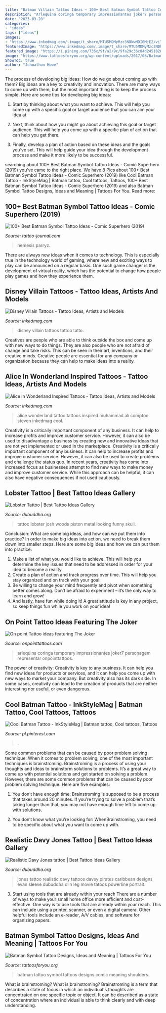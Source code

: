 ```yaml
---
title: "Batman Villain Tattoo Ideas ~ 100+ Best Batman Symbol Tattoo Ideas"
description: "Arlequina coringa temporary impressionantes joker7 personagem representar onpointtattoos"
date: "2023-03-20"
categories:
- "ideas"
tags: ["ideas"]
images:
- "https://www.inkedmag.com/.image/t_share/MTU5MDMyMzc3NDkwMDI0MjE2/villain_feature.jpg"
featuredImage: "https://www.inkedmag.com/.image/t_share/MTU5MDMyMzc3NDkwMDI0MjE2/villain_feature.jpg"
featured_image: "https://i.pinimg.com/736x/9f/a2/9c/9fa29c36c84d24518287034bb850f6ac.jpg"
image: "https://www.tattoosforyou.org/wp-content/uploads/2017/08/Batman-Symbol-Tattoo.jpg"
ShowToc: true
author: "Johnathon Howe"
---
```



The process of developing big ideas: How do we go about coming up with them?
Big ideas are a key to creativity and innovation. There are many ways to come up with them, but the most important thing is to keep the process simple. Here are some tips for developing big ideas:
1. Start by thinking about what you want to achieve. This will help you come up with a specific goal or target audience that you can aim your idea at.

2. Next, think about how you might go about achieving this goal or target audience. This will help you come up with a specific plan of action that can help you get there.

3. Finally, develop a plan of action based on these ideas and the goals you’ve set. This will help guide your idea through the development process and make it more likely to be successful.

	

		
searching about 100+ Best Batman Symbol Tattoo Ideas - Comic Superhero (2019) you've came to the right place. We have 8 Pics about 100+ Best Batman Symbol Tattoo Ideas - Comic Superhero (2019) like Cool Batman Tattoo - InkStyleMag | Batman tattoo, Cool tattoos, Tattoos, 100+ Best Batman Symbol Tattoo Ideas - Comic Superhero (2019) and also Batman Symbol Tattoo Designs, Ideas and Meaning | Tattoos For You. Read more:
		
    
## 100+ Best Batman Symbol Tattoo Ideas - Comic Superhero (2019)

<img loading=lazy src="https://tattoo-journal.com/wp-content/uploads/2016/12/batman-tattoo_-1.jpg" onerror="this.onerror=null;this.src='https://tse1.mm.bing.net/th?id=OIP.931PeTFqjRovE2EkmYFfbAHaHd&amp;pid=15.1';" alt="100+ Best Batman Symbol Tattoo Ideas - Comic Superhero (2019)">

_Source: tattoo-journal.com_

>nemesis parryz. 

	

There are always new ideas when it comes to technology. This is especially true in the technology world of gaming, where new and exciting ways to play can be announced on a regular basis. One such game changer is the development of virtual reality, which has the potential to change how people play games and how they experience them.

    
## Disney Villain Tattoos - Tattoo Ideas, Artists And Models

<img loading=lazy src="https://www.inkedmag.com/.image/t_share/MTU5MDMyMzc3NDkwMDI0MjE2/villain_feature.jpg" onerror="this.onerror=null;this.src='https://tse1.mm.bing.net/th?id=OIP.9DkU-ufQ_wxPhDJt_pmqLwHaHa&amp;pid=15.1';" alt="Disney Villain Tattoos - Tattoo Ideas, Artists and Models">

_Source: inkedmag.com_

>disney villain tattoos tattoo tatto. 

	

Creatives are people who are able to think outside the box and come up with new ways to do things. They are also people who are not afraid of change and take risks. This can be seen in their art, inventions, and their creative minds. Creative people are essential for any company or organization because they can help to make ideas into a reality.

    
## Alice In Wonderland Inspired Tattoos - Tattoo Ideas, Artists And Models

<img loading=lazy src="https://www.inkedmag.com/.image/t_share/MTU5MDMyNzcwNDgzMjAxNjg1/alice-in-wonderland-tattoo---steven_compton.png" onerror="this.onerror=null;this.src='https://tse4.mm.bing.net/th?id=OIP._C06spqOLiW_Be65kulb1wHaJM&amp;pid=15.1';" alt="Alice in Wonderland Inspired Tattoos - Tattoo Ideas, Artists and Models">

_Source: inkedmag.com_

>alice wonderland tattoo tattoos inspired muhammad ali compton steven inkedmag cool. 

	

Creativity is a critically important component of any business. It can help to increase profits and improve customer service. However, it can also be used to disadvantage a business by creating new and innovative ideas that are not yet implemented or used in the marketplace.
Creativity is a critically important component of any business. It can help to increase profits and improve customer service. However, it can also be used to create problems and challenge the status quo. In recent years, creativity has come into increased focus as businesses attempt to find new ways to make money and improve customer service. While this approach can be helpful, it can also have negative consequences if not used cautiously.

    
## Lobster Tattoo | Best Tattoo Ideas Gallery

<img loading=lazy src="http://www.dubuddha.org/wp-content/uploads/2015/11/Lobster-Tattoo-by-Josh-Woods1.jpg" onerror="this.onerror=null;this.src='https://tse2.mm.bing.net/th?id=OIP.GsS5NcPoRw1UVfgKhp9thgHaHa&amp;pid=15.1';" alt="Lobster Tattoo | Best Tattoo Ideas Gallery">

_Source: dubuddha.org_

>tattoo lobster josh woods piston metal looking funny skull. 

	

Conclusion: What are some big ideas, and how can we put them into practice?
In order to make big ideas into action, we need to break them down into smaller steps. Here are some big ideas and how we can put them into practice:
1. Make a list of what you would like to achieve. This will help you determine the key issues that need to be addressed in order for your idea to become a reality.
2. Create a plan of action and track progress over time. This will help you stay organized and on track with your goal.
3. Be willing to change your mind frequently and pivot when something better comes along. Don’t be afraid to experiment – it’s the only way to learn and grow!
4. And lastly, have fun while doing it! A great attitude is key in any project, so keep things fun while you work on your idea!

    
## On Point Tattoo Ideas Featuring The Joker

<img loading=lazy src="https://onpointtattoos.com/wp-content/uploads/2016/08/joker7.jpg" onerror="this.onerror=null;this.src='https://tse4.mm.bing.net/th?id=OIP.dSH4Ui2SPpdK-oaN_9OaEwHaHa&amp;pid=15.1';" alt="On point Tattoo ideas featuring The Joker">

_Source: onpointtattoos.com_

>arlequina coringa temporary impressionantes joker7 personagem representar onpointtattoos. 

	

The power of creativity:
Creativity is key to any business. It can help you find new ideas for products or services, and it can help you come up with new ways to market your company. But creativity also has its dark side. In some cases, creativity can lead to the creation of products that are neither interesting nor useful, or even dangerous.

    
## Cool Batman Tattoo - InkStyleMag | Batman Tattoo, Cool Tattoos, Tattoos

<img loading=lazy src="https://i.pinimg.com/736x/9f/a2/9c/9fa29c36c84d24518287034bb850f6ac.jpg" onerror="this.onerror=null;this.src='https://tse3.mm.bing.net/th?id=OIP.elVtcyAJTtO22B5JSMTpSQHaNH&amp;pid=15.1';" alt="Cool Batman Tattoo - InkStyleMag | Batman tattoo, Cool tattoos, Tattoos">

_Source: pl.pinterest.com_

>. 

	

Some common problems that can be caused by poor problem solving technique:
When it comes to problem solving, one of the most important techniques is brainstroming. Brainstroming is a process of using your thoughts and ideas to brainstorm solutions to problems. It’s a great way to come up with potential solutions and get started on solving a problem. However, there are some common problems that can be caused by poor problem solving technique. Here are five examples:
1) You don’t have enough time: Brainstroming is supposed to be a process that takes around 20 minutes. If you’re trying to solve a problem that’s taking longer than that, you may not have enough time left to come up with solutions.

2) You don’t know what you’re looking for: WhenBrainstroming, you need to be specific about what you want to come up with.

    
## Realistic Davy Jones Tattoo | Best Tattoo Ideas Gallery

<img loading=lazy src="http://www.dubuddha.org/wp-content/uploads/2015/05/Realistic-Davy-Jones-tattoo-by-Evan-Olintattoo.jpg" onerror="this.onerror=null;this.src='https://tse3.mm.bing.net/th?id=OIP.ku8NY5nD9aY6hCg-OFYIRgHaHa&amp;pid=15.1';" alt="Realistic Davy Jones tattoo | Best Tattoo Ideas Gallery">

_Source: dubuddha.org_

>jones tattoo realistic davy tattoos davey pirates caribbean designs evan sleeve dubuddha olin leg movie tatoos powerline portrait. 

	

3) Start using tools that are already within your reach
There are a number of ways to make your small home office more efficient and cost-effective. One way is to use tools that are already within your reach. This can include using a printer, scanner, or even a digital camera. Other helpful tools include an e-reader, A/V cables, and software for organizing papers.

    
## Batman Symbol Tattoo Designs, Ideas And Meaning | Tattoos For You

<img loading=lazy src="https://www.tattoosforyou.org/wp-content/uploads/2017/08/Batman-Symbol-Tattoo.jpg" onerror="this.onerror=null;this.src='https://tse2.mm.bing.net/th?id=OIP.hFFo1g8RM69MVF181aymaQHaHa&amp;pid=15.1';" alt="Batman Symbol Tattoo Designs, Ideas and Meaning | Tattoos For You">

_Source: tattoosforyou.org_

>batman tattoo symbol tattoos designs comic meaning shoulders. 

	

What is brainstroming?
What is brainstroming? Brainstroming is a term that describes a state of focus in which an individual's thoughts are concentrated on one specific topic or object. It can be described as a state of concentration where an individual is able to think clearly and with deep understanding.

